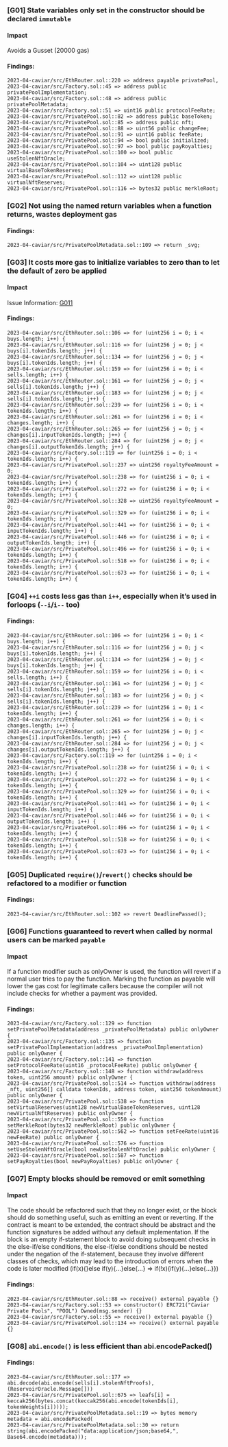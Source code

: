 
### [G01] State variables only set in the constructor should be declared `immutable`

#### Impact
Avoids a Gusset (20000 gas)

#### Findings:
```
2023-04-caviar/src/EthRouter.sol::220 => address payable privatePool,
2023-04-caviar/src/Factory.sol::45 => address public privatePoolImplementation;
2023-04-caviar/src/Factory.sol::48 => address public privatePoolMetadata;
2023-04-caviar/src/Factory.sol::51 => uint16 public protocolFeeRate;
2023-04-caviar/src/PrivatePool.sol::82 => address public baseToken;
2023-04-caviar/src/PrivatePool.sol::85 => address public nft;
2023-04-caviar/src/PrivatePool.sol::88 => uint56 public changeFee;
2023-04-caviar/src/PrivatePool.sol::91 => uint16 public feeRate;
2023-04-caviar/src/PrivatePool.sol::94 => bool public initialized;
2023-04-caviar/src/PrivatePool.sol::97 => bool public payRoyalties;
2023-04-caviar/src/PrivatePool.sol::100 => bool public useStolenNftOracle;
2023-04-caviar/src/PrivatePool.sol::104 => uint128 public virtualBaseTokenReserves;
2023-04-caviar/src/PrivatePool.sol::112 => uint128 public virtualNftReserves;
2023-04-caviar/src/PrivatePool.sol::116 => bytes32 public merkleRoot;
```




### [G02] Not using the named return variables when a function returns, wastes deployment gas


#### Findings:
```
2023-04-caviar/src/PrivatePoolMetadata.sol::109 => return _svg;
```


### [G03] It costs more gas to initialize variables to zero than to let the default of zero be applied

#### Impact
Issue Information: [G011](https://github.com/Bnke0x0/c4-common-issues/blob/main/0-Gas-Optimizations.md#g011---It-costs-more-gas-to-initialize-variables-to-zero-than-to-let-the-default-of-zero-be-applied)

#### Findings:
```
2023-04-caviar/src/EthRouter.sol::106 => for (uint256 i = 0; i < buys.length; i++) {
2023-04-caviar/src/EthRouter.sol::116 => for (uint256 j = 0; j < buys[i].tokenIds.length; j++) {
2023-04-caviar/src/EthRouter.sol::134 => for (uint256 j = 0; j < buys[i].tokenIds.length; j++) {
2023-04-caviar/src/EthRouter.sol::159 => for (uint256 i = 0; i < sells.length; i++) {
2023-04-caviar/src/EthRouter.sol::161 => for (uint256 j = 0; j < sells[i].tokenIds.length; j++) {
2023-04-caviar/src/EthRouter.sol::183 => for (uint256 j = 0; j < sells[i].tokenIds.length; j++) {
2023-04-caviar/src/EthRouter.sol::239 => for (uint256 i = 0; i < tokenIds.length; i++) {
2023-04-caviar/src/EthRouter.sol::261 => for (uint256 i = 0; i < changes.length; i++) {
2023-04-caviar/src/EthRouter.sol::265 => for (uint256 j = 0; j < changes[i].inputTokenIds.length; j++) {
2023-04-caviar/src/EthRouter.sol::284 => for (uint256 j = 0; j < changes[i].outputTokenIds.length; j++) {
2023-04-caviar/src/Factory.sol::119 => for (uint256 i = 0; i < tokenIds.length; i++) {
2023-04-caviar/src/PrivatePool.sol::237 => uint256 royaltyFeeAmount = 0;
2023-04-caviar/src/PrivatePool.sol::238 => for (uint256 i = 0; i < tokenIds.length; i++) {
2023-04-caviar/src/PrivatePool.sol::272 => for (uint256 i = 0; i < tokenIds.length; i++) {
2023-04-caviar/src/PrivatePool.sol::328 => uint256 royaltyFeeAmount = 0;
2023-04-caviar/src/PrivatePool.sol::329 => for (uint256 i = 0; i < tokenIds.length; i++) {
2023-04-caviar/src/PrivatePool.sol::441 => for (uint256 i = 0; i < inputTokenIds.length; i++) {
2023-04-caviar/src/PrivatePool.sol::446 => for (uint256 i = 0; i < outputTokenIds.length; i++) {
2023-04-caviar/src/PrivatePool.sol::496 => for (uint256 i = 0; i < tokenIds.length; i++) {
2023-04-caviar/src/PrivatePool.sol::518 => for (uint256 i = 0; i < tokenIds.length; i++) {
2023-04-caviar/src/PrivatePool.sol::673 => for (uint256 i = 0; i < tokenIds.length; i++) {
```



### [G04] `++i` costs less gas than `i++`, especially when it’s used in forloops (`--i`/`i--` too)


#### Findings:
```
2023-04-caviar/src/EthRouter.sol::106 => for (uint256 i = 0; i < buys.length; i++) {
2023-04-caviar/src/EthRouter.sol::116 => for (uint256 j = 0; j < buys[i].tokenIds.length; j++) {
2023-04-caviar/src/EthRouter.sol::134 => for (uint256 j = 0; j < buys[i].tokenIds.length; j++) {
2023-04-caviar/src/EthRouter.sol::159 => for (uint256 i = 0; i < sells.length; i++) {
2023-04-caviar/src/EthRouter.sol::161 => for (uint256 j = 0; j < sells[i].tokenIds.length; j++) {
2023-04-caviar/src/EthRouter.sol::183 => for (uint256 j = 0; j < sells[i].tokenIds.length; j++) {
2023-04-caviar/src/EthRouter.sol::239 => for (uint256 i = 0; i < tokenIds.length; i++) {
2023-04-caviar/src/EthRouter.sol::261 => for (uint256 i = 0; i < changes.length; i++) {
2023-04-caviar/src/EthRouter.sol::265 => for (uint256 j = 0; j < changes[i].inputTokenIds.length; j++) {
2023-04-caviar/src/EthRouter.sol::284 => for (uint256 j = 0; j < changes[i].outputTokenIds.length; j++) {
2023-04-caviar/src/Factory.sol::119 => for (uint256 i = 0; i < tokenIds.length; i++) {
2023-04-caviar/src/PrivatePool.sol::238 => for (uint256 i = 0; i < tokenIds.length; i++) {
2023-04-caviar/src/PrivatePool.sol::272 => for (uint256 i = 0; i < tokenIds.length; i++) {
2023-04-caviar/src/PrivatePool.sol::329 => for (uint256 i = 0; i < tokenIds.length; i++) {
2023-04-caviar/src/PrivatePool.sol::441 => for (uint256 i = 0; i < inputTokenIds.length; i++) {
2023-04-caviar/src/PrivatePool.sol::446 => for (uint256 i = 0; i < outputTokenIds.length; i++) {
2023-04-caviar/src/PrivatePool.sol::496 => for (uint256 i = 0; i < tokenIds.length; i++) {
2023-04-caviar/src/PrivatePool.sol::518 => for (uint256 i = 0; i < tokenIds.length; i++) {
2023-04-caviar/src/PrivatePool.sol::673 => for (uint256 i = 0; i < tokenIds.length; i++) {
```




### [G05] Duplicated `require()`/`revert()` checks should be refactored to a modifier or function


#### Findings:
```
2023-04-caviar/src/EthRouter.sol::102 => revert DeadlinePassed();
```


### [G06] Functions guaranteed to revert when called by normal users can be marked `payable`

#### Impact
If a function modifier such as onlyOwner is used, the function will revert if a normal user tries to pay the function. Marking the function as payable will lower the gas cost for legitimate callers because the compiler will not include checks for whether a payment was provided.
#### Findings:
```
2023-04-caviar/src/Factory.sol::129 => function setPrivatePoolMetadata(address _privatePoolMetadata) public onlyOwner {
2023-04-caviar/src/Factory.sol::135 => function setPrivatePoolImplementation(address _privatePoolImplementation) public onlyOwner {
2023-04-caviar/src/Factory.sol::141 => function setProtocolFeeRate(uint16 _protocolFeeRate) public onlyOwner {
2023-04-caviar/src/Factory.sol::148 => function withdraw(address token, uint256 amount) public onlyOwner {
2023-04-caviar/src/PrivatePool.sol::514 => function withdraw(address _nft, uint256[] calldata tokenIds, address token, uint256 tokenAmount) public onlyOwner {
2023-04-caviar/src/PrivatePool.sol::538 => function setVirtualReserves(uint128 newVirtualBaseTokenReserves, uint128 newVirtualNftReserves) public onlyOwner {
2023-04-caviar/src/PrivatePool.sol::550 => function setMerkleRoot(bytes32 newMerkleRoot) public onlyOwner {
2023-04-caviar/src/PrivatePool.sol::562 => function setFeeRate(uint16 newFeeRate) public onlyOwner {
2023-04-caviar/src/PrivatePool.sol::576 => function setUseStolenNftOracle(bool newUseStolenNftOracle) public onlyOwner {
2023-04-caviar/src/PrivatePool.sol::587 => function setPayRoyalties(bool newPayRoyalties) public onlyOwner {
```





### [G07] Empty blocks should be removed or emit something

#### Impact
The code should be refactored such that they no longer exist, or the 
block should do something useful, such as emitting an event or 
reverting. If the contract is meant to be extended, the contract should 
be abstract and the function signatures be added without 
any default implementation. If the block is an empty if-statement block 
to avoid doing subsequent checks in the else-if/else conditions, the 
else-if/else conditions should be nested under the negation of the 
if-statement, because they involve different classes of checks, which 
may lead to the introduction of errors when the code is later modified (if(x){}else if(y){...}else{...} => if(!x){if(y){...}else{...}})
#### Findings:
```
2023-04-caviar/src/EthRouter.sol::88 => receive() external payable {}
2023-04-caviar/src/Factory.sol::53 => constructor() ERC721("Caviar Private Pools", "POOL") Owned(msg.sender) {}
2023-04-caviar/src/Factory.sol::55 => receive() external payable {}
2023-04-caviar/src/PrivatePool.sol::134 => receive() external payable {}
```



### [G08] `abi.encode()` is less efficient than abi.encodePacked()


#### Findings:
```
2023-04-caviar/src/EthRouter.sol::177 => abi.decode(abi.encode(sells[i].stolenNftProofs), (ReservoirOracle.Message[]))
2023-04-caviar/src/PrivatePool.sol::675 => leafs[i] = keccak256(bytes.concat(keccak256(abi.encode(tokenIds[i], tokenWeights[i]))));
2023-04-caviar/src/PrivatePoolMetadata.sol::19 => bytes memory metadata = abi.encodePacked(
2023-04-caviar/src/PrivatePoolMetadata.sol::30 => return string(abi.encodePacked("data:application/json;base64,", Base64.encode(metadata)));
```
